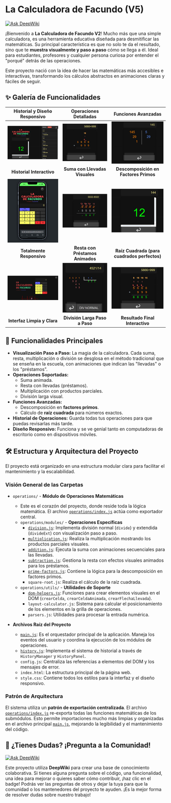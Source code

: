 # La Calculadora de Facundo (V5)

[![Ask DeepWiki](https://deepwiki.com/badge.svg)](https://deepwiki.com/HectorDanielAyarachiFuentes/Calculadora-Facundo-V2)

¡Bienvenido a **La Calculadora de Facundo V2**! Mucho más que una simple calculadora, es una herramienta educativa diseñada para desmitificar las matemáticas. Su principal característica es que no solo te da el resultado, sino que te **muestra visualmente y paso a paso** cómo se llega a él. Ideal para estudiantes, profesores y cualquier persona curiosa por entender el "porqué" detrás de las operaciones.

Este proyecto nació con la idea de hacer las matemáticas más accesibles e interactivas, transformando los cálculos abstractos en animaciones claras y fáciles de seguir.

## ✨ Galería de Funcionalidades

| Historial y Diseño Responsivo | Operaciones Detalladas | Funciones Avanzadas |
| :---: | :---: | :---: |
| ![Historial de operaciones](https://raw.githubusercontent.com/HectorDanielAyarachiFuentes/Calculadora-Facundo-V2/main/Img/Historial%20de%20operaciones.jpeg) | ![Suma con llevadas](https://raw.githubusercontent.com/HectorDanielAyarachiFuentes/Calculadora-Facundo-V2/main/Img/Suma%20proceso.jpeg) | ![Factores Primos](https://raw.githubusercontent.com/HectorDanielAyarachiFuentes/Calculadora-Facundo-V2/main/Img/Agrupar%20factores%20primos.jpeg) |
| **Historial Interactivo** | **Suma con Llevadas Visuales** | **Descomposición en Factores Primos** |
| ![Diseño móvil](https://raw.githubusercontent.com/HectorDanielAyarachiFuentes/Calculadora-Facundo-V2/main/Img/Vision%20movil%20responsiva.jpeg) | ![Resta con llevadas](https://raw.githubusercontent.com/HectorDanielAyarachiFuentes/Calculadora-Facundo-V2/main/Img/Resta%20resuleta.jpeg) | ![Raíz Cuadrada](https://raw.githubusercontent.com/HectorDanielAyarachiFuentes/Calculadora-Facundo-V2/main/Img/Raiz%20cuadrada%20con%20numeros%20exactos%20solamente%2C%20por%20ahora...jpeg) |
| **Totalmente Responsivo** | **Resta con Préstamos Animados** | **Raíz Cuadrada (para cuadrados perfectos)** |
| ![Pantalla de inicio](https://raw.githubusercontent.com/HectorDanielAyarachiFuentes/Calculadora-Facundo-V2/main/Img/Inicio%20de%20calculadora.jpeg) | ![División paso a paso](https://raw.githubusercontent.com/HectorDanielAyarachiFuentes/Calculadora-Facundo-V2/main/Img/Division.jpeg) | ![Resultado final](https://raw.githubusercontent.com/HectorDanielAyarachiFuentes/Calculadora-Facundo-V2/main/Img/Suma%20fin%20y%20resultado%20interactivo.jpeg) |
| **Interfaz Limpia y Clara** | **División Larga Paso a Paso** | **Resultado Final Interactivo** |

## 🚀 Funcionalidades Principales

-   **Visualización Paso a Paso:** La magia de la calculadora. Cada suma, resta, multiplicación o división se desglosa en el método tradicional que se enseña en la escuela, con animaciones que indican las "llevadas" o los "préstamos".
-   **Operaciones Soportadas:**
    -   Suma animada.
    -   Resta con llevadas (préstamos).
    -   Multiplicación con productos parciales.
    -   División larga visual.
-   **Funciones Avanzadas:**
    -   Descomposición en **factores primos**.
    -   Cálculo de **raíz cuadrada** para números exactos.
-   **Historial de Operaciones:** Guarda todas tus operaciones para que puedas revisarlas más tarde.
-   **Diseño Responsivo:** Funciona y se ve genial tanto en computadoras de escritorio como en dispositivos móviles.

## 🛠️ Estructura y Arquitectura del Proyecto

El proyecto está organizado en una estructura modular clara para facilitar el mantenimiento y la escalabilidad.

### Visión General de las Carpetas

-   `operations/` - **Módulo de Operaciones Matemáticas**
    -   Este es el corazón del proyecto, donde reside toda la lógica matemática. El archivo [`operations/index.js`](https://github.com/HectorDanielAyarachiFuentes/Calculadora-Facundo-V2/blob/main/operations/index.js#L1-L23) actúa como exportador central.
    -   `operations/modules/` - **Operaciones Específicas**
        -   [`division.js`](https://github.com/HectorDanielAyarachiFuentes/Calculadora-Facundo-V2/blob/main/operations/modules/division.js#L1-L6): Implementa división normal (`divide`) y extendida (`divideExt`) con visualización paso a paso.
        -   [`multiplication.js`](https://github.com/HectorDanielAyarachiFuentes/Calculadora-Facundo-V2/blob/main/operations/modules/multiplication.js#L1-L15): Realiza la multiplicación mostrando los productos parciales visuales.
        -   [`addition.js`](https://github.com/HectorDanielAyarachiFuentes/Calculadora-Facundo-V2/blob/main/operations/modules/addition.js#L107-L120): Ejecuta la suma con animaciones secuenciales para las llevadas.
        -   [`subtraction.js`](https://github.com/HectorDanielAyarachiFuentes/Calculadora-Facundo-V2/blob/main/operations/modules/subtraction.js#L1-L14): Gestiona la resta con efectos visuales animados para los préstamos.
        -   [`prime-factors.js`](https://github.com/HectorDanielAyarachiFuentes/Calculadora-Facundo-V2/blob/main/operations/modules/prime-factors.js#L1-L13): Contiene la lógica para la descomposición en factores primos.
        -   `square-root.js`: Realiza el cálculo de la raíz cuadrada.
    -   `operations/utils/` - **Utilidades de Soporte**
        -   [`dom-helpers.js`](https://github.com/HectorDanielAyarachiFuentes/Calculadora-Facundo-V2/blob/main/operations/utils/dom-helpers.js#L21-L37): Funciones para crear elementos visuales en el DOM (`crearCelda`, `crearCeldaAnimada`, `crearFlechaLlevada`).
        -   `layout-calculator.js`: Sistema para calcular el posicionamiento de los elementos en la grilla de operaciones.
        -   `parsers.js`: Utilidades para procesar la entrada numérica.

-   **Archivos Raíz del Proyecto**
    -   [`main.js`](https://github.com/HectorDanielAyarachiFuentes/Calculadora-Facundo-V2/blob/main/main.js#L1-L29): Es el orquestador principal de la aplicación. Maneja los eventos del usuario y coordina la ejecución de los módulos de operaciones.
    -   [`history.js`](https://github.com/HectorDanielAyarachiFuentes/Calculadora-Facundo-V2/blob/main/history.js#L51-L62): Implementa el sistema de historial a través de `HistoryManager` y `HistoryPanel`.
    -   `config.js`: Centraliza las referencias a elementos del DOM y los mensajes de error.
    -   `index.html`: La estructura principal de la página web.
    -   `style.css`: Contiene todos los estilos para la interfaz y el diseño responsivo.

### Patrón de Arquitectura

El sistema utiliza un **patrón de exportación centralizada**. El archivo [`operations/index.js`](https://github.com/HectorDanielAyarachiFuentes/Calculadora-Facundo-V2/blob/main/operations/index.js#L12-L23) re-exporta todas las funciones matemáticas de los submódulos. Esto permite importaciones mucho más limpias y organizadas en el archivo principal [`main.js`](https://github.com/HectorDanielAyarachiFuentes/Calculadora-Facundo-V2/blob/main/main.js#L7-L10), mejorando la legibilidad y el mantenimiento del código.

## 💬 ¿Tienes Dudas? ¡Pregunta a la Comunidad!

[![Ask DeepWiki](https://deepwiki.com/badge.svg)](https://deepwiki.com/HectorDanielAyarachiFuentes/Calculadora-Facundo-V2)

Este proyecto utiliza **DeepWiki** para crear una base de conocimiento colaborativa. Si tienes alguna pregunta sobre el código, una funcionalidad, una idea para mejorar o quieres saber cómo contribuir, ¡haz clic en el badge! Podrás ver las preguntas de otros y dejar la tuya para que la comunidad o los mantenedores del proyecto te ayuden. ¡Es la mejor forma de resolver dudas sobre nuestro trabajo!
